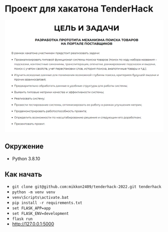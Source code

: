 # Проект для хакатона TenderHack

![Задание хакатона](https://github.com/mikkon2409/tenderhack-2022/raw/main/common/images/tasks_and_goals.png)

## Окружение

* Python 3.8.10

## Как начать

* `git clone git@github.com:mikkon2409/tenderhack-2022.git tenderhack`
* `python -m venv venv`
* `venv\Scripts\activate.bat`
* `pip install -r requirements.txt`
* `set FLASK_APP=app`
* `set FLASK_ENV=development`
* `flask run`
* http://127.0.0.1:5000